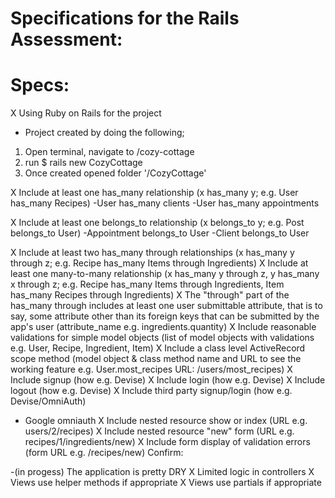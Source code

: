 # Specifications for the Rails Assessment: 

# Specs:

 X Using Ruby on Rails for the project
 - Project created by doing the following;
  1. Open terminal, navigate to /cozy-cottage
  2. run $ rails new CozyCottage
  3. Once created opened folder '/CozyCottage'

 X Include at least one has_many relationship (x has_many y; e.g. User has_many Recipes)
 -User has_many clients
 -User has_many appointments

 X Include at least one belongs_to relationship (x belongs_to y; e.g. Post belongs_to User)
 -Appointment belongs_to User
 -Client belongs_to User
 
 X Include at least two has_many through relationships (x has_many y through z; e.g. Recipe has_many Items through Ingredients)
 X Include at least one many-to-many relationship (x has_many y through z, y has_many x through z; e.g. Recipe has_many Items through Ingredients, Item has_many Recipes through Ingredients)
 X The "through" part of the has_many through includes at least one user submittable attribute, that is to say, some attribute other than its foreign keys that can be submitted by the app's user (attribute_name e.g. ingredients.quantity)
 X Include reasonable validations for simple model objects (list of model objects with validations e.g. User, Recipe, Ingredient, Item)
 X Include a class level ActiveRecord scope method (model object & class method name and URL to see the working feature e.g. User.most_recipes URL: /users/most_recipes)
 X Include signup (how e.g. Devise)
X Include login (how e.g. Devise)
 X Include logout (how e.g. Devise)
 X Include third party signup/login (how e.g. Devise/OmniAuth)
 - Google omniauth
 X Include nested resource show or index (URL e.g. users/2/recipes)
 X Include nested resource "new" form (URL e.g. recipes/1/ingredients/new)
 X Include form display of validation errors (form URL e.g. /recipes/new)
Confirm:

 -(in progess) The application is pretty DRY
 X Limited logic in controllers
 X Views use helper methods if appropriate
 X Views use partials if appropriate